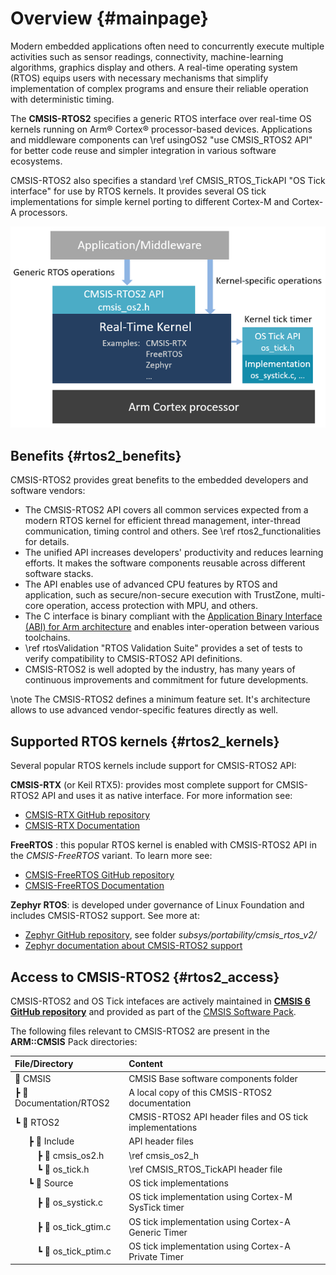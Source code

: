 ﻿# Overview {#mainpage}

Modern embedded applications often need to concurrently execute multiple activities such as sensor readings, connectivity, machine-learning algorithms, graphics display and others. A real-time operating system (RTOS) equips users with necessary mechanisms that simplify implementation of complex programs and ensure their reliable operation with deterministic timing.

The **CMSIS-RTOS2** specifies a generic RTOS interface over real-time OS kernels running on Arm&reg; Cortex&reg; processor-based devices. Applications and middleware components can \ref usingOS2 "use CMSIS_RTOS2 API" for better code reuse and simpler integration in various software ecosystems.

CMSIS-RTOS2 also specifies a standard \ref CMSIS_RTOS_TickAPI "OS Tick interface" for use by RTOS kernels. It provides several OS tick implementations for simple kernel porting to different Cortex-M and Cortex-A processors.

![CMSIS-RTOS2 interface](./images/cmsis_rtos2_overview.png)

## Benefits {#rtos2_benefits}

CMSIS-RTOS2 provides great benefits to the embedded developers and software vendors:

 - The CMSIS-RTOS2 API covers all common services expected from a modern RTOS kernel for efficient thread management, inter-thread communication, timing control and others. See \ref rtos2_functionalities for details.
 - The unified API increases developers' productivity and reduces learning efforts. It makes the software components reusable across different software stacks.
 - The API enables use of advanced CPU features by RTOS and application, such as secure/non-secure execution with TrustZone, multi-core operation, access protection with MPU, and others.
 - The C interface is binary compliant with the [Application Binary Interface (ABI) for Arm architecture](https://github.com/ARM-software/abi-aa/) and enables inter-operation between various toolchains.
 - \ref rtosValidation "RTOS Validation Suite" provides a set of tests to verify compatibility to CMSIS-RTOS2 API definitions.
 - CMSIS-RTOS2 is well adopted by the industry, has many years of continuous improvements and commitment for future developments.

\note The CMSIS-RTOS2 defines a minimum feature set. It's architecture allows to use advanced vendor-specific features directly as well.

## Supported RTOS kernels {#rtos2_kernels}

Several popular RTOS kernels include support for CMSIS-RTOS2 API:

**CMSIS-RTX** (or Keil RTX5): provides most complete support for CMSIS-RTOS2 API and uses it as native interface. For more information see:
 - [CMSIS-RTX GitHub repository](https://github.com/ARM-software/CMSIS-RTX)
 - [CMSIS-RTX Documentation](https://arm-software.github.io/CMSIS-RTX/)

**FreeRTOS** : this popular RTOS kernel is enabled with CMSIS-RTOS2 API in the *CMSIS-FreeRTOS* variant. To learn more see:
 - [CMSIS-FreeRTOS GitHub repository](https://github.com/ARM-software/CMSIS-FreeRTOS)
 - [CMSIS-FreeRTOS Documentation](https://arm-software.github.io/CMSIS-FreeRTOS/)

**Zephyr RTOS**: is developed under governance of Linux Foundation and includes CMSIS-RTOS2 support. See more at:
 - [Zephyr GitHub repository](https://github.com/zephyrproject-rtos/zephyr), see folder *subsys/portability/cmsis_rtos_v2/*
 - [Zephyr documentation about CMSIS-RTOS2 support](https://docs.zephyrproject.org/latest/services/portability/cmsis_rtos_v2.html)

## Access to CMSIS-RTOS2 {#rtos2_access}

CMSIS-RTOS2 and OS Tick intefaces are actively maintained in [**CMSIS 6 GitHub repository**](https://github.com/ARM-software/CMSIS_6) and provided as part of the [CMSIS Software Pack](../../General/html/cmsis_pack.html).

The following files relevant to CMSIS-RTOS2 are present in the **ARM::CMSIS** Pack directories:

File/Directory                        | Content
:-------------------------------------|:----------------------------------------------------
📂 CMSIS                              | CMSIS Base software components folder 
 ┣ 📂 Documentation/RTOS2             | A local copy of this CMSIS-RTOS2 documentation
 ┗ 📂 RTOS2                           | CMSIS-RTOS2 API header files and OS tick implementations
&emsp;&nbsp; ┣ 📂 Include             | API header files
&emsp;&emsp;&nbsp; ┣ 📄 cmsis_os2.h    | \ref cmsis_os2_h
&emsp;&emsp;&nbsp; ┗ 📄 os_tick.h      | \ref CMSIS_RTOS_TickAPI header file
&emsp;&nbsp; ┗ 📂 Source               | OS tick implementations
&emsp;&emsp;&nbsp; ┣ 📄 os_systick.c   | OS tick implementation using Cortex-M SysTick timer
&emsp;&emsp;&nbsp; ┣ 📄 os_tick_gtim.c | OS tick implementation using Cortex-A Generic Timer
&emsp;&emsp;&nbsp; ┗ 📄 os_tick_ptim.c | OS tick implementation using Cortex-A Private Timer

